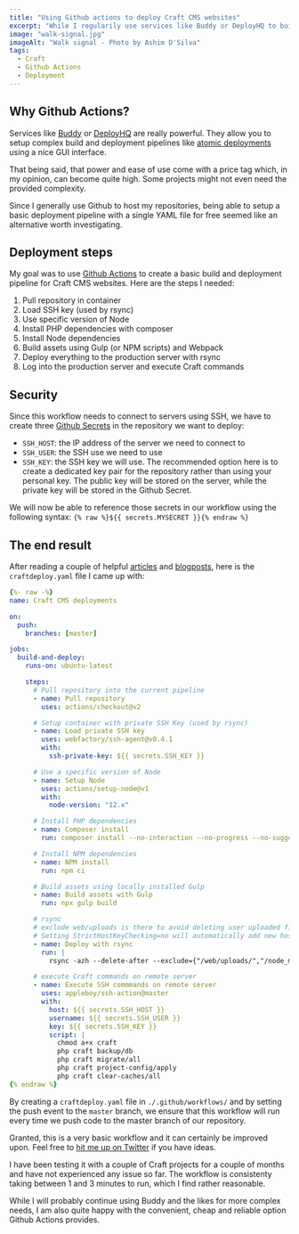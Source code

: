 ```yaml
---
title: "Using Github actions to deploy Craft CMS websites"
excerpt: "While I regularily use services like Buddy or DeployHQ to build and deploy Craft CMS websites, I wanted to experiment with Github Actions. Here is what I came up with and why."
image: "walk-signal.jpg"
imageAlt: "Walk signal - Photo by Ashim D'Silva"
tags:
  - Craft
  - Github Actions
  - Deployment
---
```


## Why Github Actions?

Services like [Buddy](https://buddy.works/) or [DeployHQ](https://www.deployhq.com/) are really powerful. They allow you to setup complex build and deployment pipelines like [atomic deployments](https://nystudio107.com/blog/executing-atomic-deployments) using a nice GUI interface.

That being said, that power and ease of use come with a price tag which, in my opinion, can become quite high. Some projects might not even need the provided complexity.

Since I generally use Github to host my repositories, being able to setup a basic deployment pipeline with a single YAML file for free seemed like an alternative worth investigating.

## Deployment steps

My goal was to use [Github Actions](https://docs.github.com/en/free-pro-team@latest/actions) to create a basic build and deployment pipeline for Craft CMS websites. Here are the steps I needed:

1. Pull repository in container
2. Load SSH key (used by rsync)
3. Use specific version of Node
4. Install PHP dependencies with composer
5. Install Node dependencies
6. Build assets using Gulp (or NPM scripts) and Webpack
7. Deploy everything to the production server with rsync
8. Log into the production server and execute Craft commands

## Security

Since this workflow needs to connect to servers using SSH, we have to create three [Github Secrets](https://docs.github.com/en/free-pro-team@latest/actions/reference/encrypted-secrets) in the repository we want to deploy:

- `SSH_HOST`: the IP address of the server we need to connect to
- `SSH_USER`: the SSH use we need to use
- `SSH_KEY`: the SSH key we will use. The recommended option here is to create a dedicated key pair for the repository rather than using your personal key. The public key will be stored on the server, while the private key will be stored in the Github Secret.

We will now be able to reference those secrets in our workflow using the following syntax: `{% raw %}${{ secrets.MYSECRET }}{% endraw %}`

## The end result

After reading a couple of helpful [articles](https://craftcms.com/knowledge-base/deployment-best-practices) and [blogposts](https://blog.fortrabbit.com/how-to-use-github-actions), here is the `craftdeploy.yaml` file I came up with:

```yaml
{%- raw -%}
name: Craft CMS deployments

on:
  push:
    branches: [master]

jobs:
  build-and-deploy:
    runs-on: ubuntu-latest

    steps:
      # Pull repository into the current pipeline
      - name: Pull repository
        uses: actions/checkout@v2

      # Setup container with private SSH Key (used by rsync)
      - name: Load private SSH key
        uses: webfactory/ssh-agent@v0.4.1
        with:
          ssh-private-key: ${{ secrets.SSH_KEY }}

      # Use a specific version of Node
      - name: Setup Node
        uses: actions/setup-node@v1
        with:
          node-version: "12.x"

      # Install PHP dependencies
      - name: Composer install
        run: composer install --no-interaction --no-progress --no-suggest --optimize-autoloader

      # Install NPM dependencies
      - name: NPM install
        run: npm ci

      # Build assets using locally installed Gulp
      - name: Build assets with Gulp
        run: npx gulp build

      # rsync
      # exclude web/uploads is there to avoid deleting user uploaded files
      # Setting StrictHostKeyChecking=no will automatically add new host keys to the user known hosts files.
      - name: Deploy with rsync
        run: |
          rsync -azh --delete-after --exclude={"/web/uploads/","/node_modules/","/.git/","/.github/"} -e "ssh -o StrictHostKeyChecking=no" ./ ${{ secrets.SSH_USER }}@${{ secrets.SSH_HOST }}:~/

      # execute Craft commands on remote server
      - name: Execute SSH commmands on remote server
        uses: appleboy/ssh-action@master
        with:
          host: ${{ secrets.SSH_HOST }}
          username: ${{ secrets.SSH_USER }}
          key: ${{ secrets.SSH_KEY }}
          script: |
            chmod a+x craft
            php craft backup/db
            php craft migrate/all
            php craft project-config/apply
            php craft clear-caches/all
{% endraw %}
```

By creating a `craftdeploy.yaml` file in `./.github/workflows/` and by setting the push event to the `master` branch, we ensure that this workflow will run every time we push code to the master branch of our repository.

Granted, this is a very basic workflow and it can certainly be improved upon. Feel free to [hit me up on Twitter](https://twitter.com/jeromecoupe) if you have ideas.

I have been testing it with a couple of Craft projects for a couple of months and have not experienced any issue so far. The workflow is consistenty taking between 1 and 3 minutes to run, which I find rather reasonable.

While I will probably continue using Buddy and the likes for more complex needs, I am also quite happy with the convenient, cheap and reliable option Github Actions provides.

